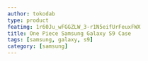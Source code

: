 ```yaml
---
author: tokodab
type: product
featimg: 1r60Ju_wFGGZLW_3-r1N5eifUrFeuxFWX
title: One Piece Samsung Galaxy S9 Case
tags: [samsung, galaxy, s9]
category: [samsung]
---
```

